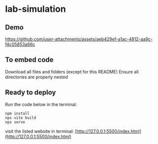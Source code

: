 # lab-simulation

## Demo

https://github.com/user-attachments/assets/aeb429ef-a1ac-4812-aa9c-f4c05853a66c

## To embed code

Download all files and folders (except for this README)
Ensure all directories are properly nested

## Ready to deploy

Run the code below in the terminal:
```
npm install
npx vite build
npx serve
```

visit the listed website in terminal:
[http://127.0.0.1:5500/index.html](http://127.0.0.1:5500/index.html)

